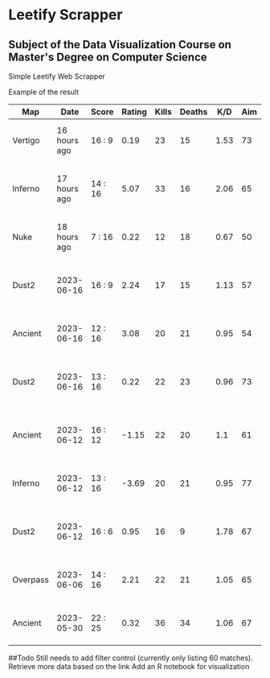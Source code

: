 # Leetify Scrapper
## Subject of the Data Visualization Course on Master's Degree on Computer Science
Simple Leetify Web Scrapper 

Example of the result

| Map      | Date         | Score   | Rating | Kills | Deaths | K/D  | Aim | Utility | Source      | Link                                                    |
|----------|--------------|---------|--------|-------|--------|------|-----|---------|-------------|---------------------------------------------------------|
| Vertigo  | 16 hours ago | 16 : 9  | 0.19   | 23    | 15     | 1.53 | 73  | 59      | Gamers Club | /app/match-details/77668484-31bb-40ff-b8c8-fa9057f0de7f |
| Inferno  | 17 hours ago | 14 : 16 | 5.07   | 33    | 16     | 2.06 | 65  | 74      | Gamers Club | /app/match-details/f84fcf02-856a-4c80-aed5-17ed0d8cf450 |
| Nuke     | 18 hours ago | 7 : 16  | 0.22   | 12    | 18     | 0.67 | 50  | 50      | Gamers Club | /app/match-details/53b68918-fbf1-40a8-8f66-071572b99021 |
| Dust2    | 2023-06-16   | 16 : 9  | 2.24   | 17    | 15     | 1.13 | 57  | 62      | Steam       | /app/match-details/cd1ff825-5233-4bf5-92c8-c0921da202b1 |
| Ancient  | 2023-06-16   | 12 : 16 | 3.08   | 20    | 21     | 0.95 | 54  | 68      | Gamers Club | /app/match-details/3f75496b-a101-493f-afe5-cdf629dbd68b |
| Dust2    | 2023-06-16   | 13 : 16 | 0.22   | 22    | 23     | 0.96 | 73  | 59      | Gamers Club | /app/match-details/35e84fb7-6828-4eec-a535-862a2afae652 |
| Ancient  | 2023-06-12   | 16 : 12 | -1.15  | 22    | 20     | 1.1  | 61  | 54      | Gamers Club | /app/match-details/48202268-3349-44eb-b4d9-b791056f419a |
| Inferno  | 2023-06-12   | 13 : 16 | -3.69  | 20    | 21     | 0.95 | 77  | 66      | Gamers Club | /app/match-details/1122099b-7fd7-40af-b40b-d7d0ea2c4938 |
| Dust2    | 2023-06-12   | 16 : 6  | 0.95   | 16    | 9      | 1.78 | 67  | 47      | Gamers Club | /app/match-details/119ef887-82bc-43cc-b353-958504c11b91 |
| Overpass | 2023-06-06   | 14 : 16 | 2.21   | 22    | 21     | 1.05 | 65  | 56      | Gamers Club | /app/match-details/28947206-db6f-45e0-a93c-e7e1b0fd6b8b |
| Ancient  | 2023-05-30   | 22 : 25 | 0.32   | 36    | 34     | 1.06 | 67  | 41      | Gamers Club | /app/match-details/9f75ef76-89a7-4b77-b8fd-4a7f76c9005f |

##Todo
Still needs to add filter control (currently only listing 60 matches).
Retrieve more data based on the link
Add an R notebook for visualization
